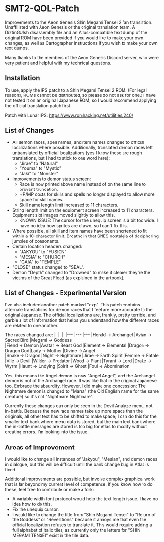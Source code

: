 # SMT2-QOL-Patch
Improvements to the Aeon Genesis Shin Megami Tensei 2 fan translation. Unaffiliated with Aeon Genesis or the original translation team. A DiztinGUIsh disassembly file and an Atlus-compatible text dump of the original ROM have been provided if you would like to make your own changes, as well as Cartographer instructions if you wish to make your own text dumps.

Many thanks to the members of the Aeon Genesis Discord server, who were very patient and helpful with my technical questions.

## Installation
To use, apply the IPS patch to a Shin Megami Tensei 2 ROM. (For legal reasons, ROMs cannot be distributed, so please do not ask for one.) I have not tested it on an original Japanese ROM, so I would recommend applying the official translation patch first.

Patch with Lunar IPS: https://www.romhacking.net/utilities/240/

## List of Changes
* All demon races, spell names, and item names changed to official localizations where possible. Additionally, translated demon races left untranslated by official localizations (yes I know these are rough translations, but I had to stick to one word here):
  * "Jirae" to "Natural"
  * "Youma" to "Mystic"
  * "Jaki" to "Monster"
* Improvements to demon status screen:
  * Race is now printed above name instead of on the same line to prevent truncation.
  * HP/MP costs for skills and spells no longer displayed to allow more space for skill names.
  * Skill name length limit increased to 11 characters.
* String length limit on the equipment screen increased to 11 characters. Equipment slot images moved slightly to allow this.
  * KNOWN ISSUE: The cursor for the unequip screen is a bit too wide. I have no idea how sprites are drawn, so I can't fix this.
* Where possible, all skill and item names have been shortened to fit within a 10-character limit. Breathe in that SNES nostalgia of deciphering jumbles of consonants.
* Certain location headers changed:
  * "JAKYOU" to "FUSION"
  * "MESIA" to "CHURCH"
  * "GAIA" to "TEMPLE"
* "CLOSE" status changed to "SEAL".
* Demon "Depth" changed to "Drowned" to make it clearer they're the victims of the Great Flood (as explained in the artbook).

## List of Changes - Experimental Version
I've also included another patch marked "exp". This patch contains alternate translations for demon races that I feel are more accurate to the original Japanese. The official localizations are, frankly, pretty terrible, and garble a lot of information that helps you understand how the different races are related to one another.

The races changed are:
|&nbsp; |&nbsp; |&nbsp;
|--- |--- |---
|Herald → Archangel |Avian → Sacred Bird |Megami → Goddess   
|Fiend → Demon      |Avatar → Beast God  |Element → Elemental
|Dragon → Dragon God|Lady → Mother       |Divine → Angel     
|Snake → Dragon     |Night → Nightmare   |Jirae → Earth Spirit
|Femme → Fatale     |Vile → Devil        |Wilder → Predator
|Wood → Plant       |Tyrant → Lord       |Drake → Wyrm
|Haunt → Undying    |Spirit → Ghost      |Foul → Abomination

Yes, this means the Angel demon is now "Angel Angel", and the Archangel demon is not of the Archangel race. It was like that in the original Japanese too. Embrace the absurdity. However, I did make one concession: The Nightmare demon is changed to "Marra" (the Old English name for the same creature) so it's not "Nightmare Nightmare".

Currently these changes can only be seen in the Devil Analyze menu, not in-battle. Because the new race names take up more space than the originals, all other text has to be shifted to make space; I can do this for the smaller text bank where menu data is stored, but the main text bank where the in-battle messages are stored is too big for Atlas to modify without creating errors. I'm looking into the issue.

## Areas of Improvement
I would like to change all instances of "Jakyou", "Mesian", and demon races in dialogue, but this will be difficult until the bank change bug in Atlas is fixed.

Additional improvements are possible, but involve complex graphical work that is far beyond my current level of competence. If you know how to do these, feel free to contribute or make a fork:
* A variable width font protocol would help the text length issue. I have no idea how to do this.
* Fix the unequip cursor.
* I would like to change the title from "Shin Megami Tensei" to "Return of the Goddess" or "Revelations" because it annoys me that even the official localization refuses to translate it. This would require adding a full alphabet of italic tiles, as currently only the letters for "SHIN MEGAMI TENSEI" exist in the tile data.
